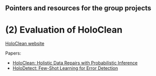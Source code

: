 ## Pointers and resources for the group projects

# (2) Evaluation of HoloClean

[HoloClean website](holoclean.io)

Papers: 
 * [HoloClean: Holistic Data Repairs with Probabilistic Inference](http://www.vldb.org/pvldb/vol10/p1190-rekatsinas.pdf)
 * [HoloDetect: Few-Shot Learning for Error Detection](https://arxiv.org/pdf/1904.02285)
